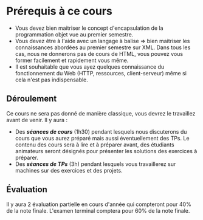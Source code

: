 # Prérequis à ce cours

* Vous devez bien maitriser le concept d'encapsulation de la programmation objet vue au premier semestre.
* Vous devez être à l'aide avec un langage à balise => bien maitriser les connaissances abordées au premier semestre sur XML. Dans tous les cas, nous ne donnerons pas de cours de HTML, vous pouvez vous former facilement et rapidement vous même.
* Il est souhaitable que vous ayez quelques connaissance du fonctionnement du Web (HTTP, ressources, client-serveur) même si cela n'est pas indispensable.

## Déroulement

Ce cours ne sera pas donné de manière classique, vous devrez le travaillez avant de venir. Il y aura :

* Des ***séances de cours*** (1h30) pendant lesquels nous discuterons du cours que vous aurez préparé mais aussi éventuellement des TPs. Le contenu des cours sera à lire et à préparer avant, des étudiants animateurs seront désignés pour présenter les solutions des exercices à préparer.
* Des ***séances de TPs*** (3h) pendant lesquels vous travaillerez sur machines sur des exercices et des projets.

## Évaluation

Il y aura 2 évaluation partielle en cours d'année qui compteront pour 40% de la note finale.
L'examen terminal comptera pour 60% de la note finale.
